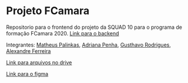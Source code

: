 # Projeto FCamara
Repositorio para o frontend do projeto da SQUAD 10 para o programa de formação FCamara 2020. [Link para o backend](https://github.com/MatheusPalinkas/Projeto-FCamara-Backend)

Integrantes: [Matheus Palinkas](https://www.linkedin.com/in/matheus-palinkas/), 
             [Adriana Penha](https://www.linkedin.com/in/adriana-penha-598b12124/), 
             [Gusthavo Rodrigues](https://www.linkedin.com/in/gusthavo-rodrigues-487847197/), 
             [Alexandre Ferreira]()


[Link para arquivos no drive](https://drive.google.com/drive/folders/17vXJTFi-uhJ_oOf2tmRV0r_MPpUXcZnn?usp=sharing)

[Link para o figma](https://www.figma.com/file/Z0HPB23kt7YKAJmQ3CTIPF/Aplicativo-lojas)

